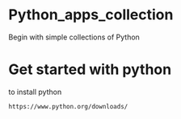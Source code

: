 # Python_apps_collection

Begin with simple collections of Python

# Get started with python  

   to install python
```sh
https://www.python.org/downloads/ 
```

